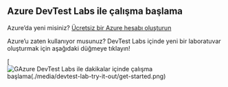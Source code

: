 ## Azure DevTest Labs ile çalışma başlama
Azure’da yeni misiniz? [Ücretsiz bir Azure hesabı oluşturun](https://azure.microsoft.com/free)

Azure’u zaten kullanıyor musunuz? DevTest Labs içinde yeni bir laboratuvar oluşturmak için aşağıdaki düğmeye tıklayın!

[![GAzure DevTest Labs ile dakikalar içinde çalışma başlama(./media/devtest-lab-try-it-out/get-started.png)](http://go.microsoft.com/fwlink/?LinkID=627034&clcid=0x409)


<!--HONumber=ago16_HO5-->



